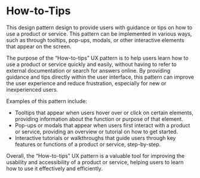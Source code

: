# How-to-Tips

This design pattern design to provide users with guidance or tips on how to use a product or service. This pattern can be implemented in various ways, such as through tooltips, pop-ups, modals, or other interactive elements that appear on the screen.

The purpose of the “How-to-tips” UX pattern is to help users learn how to use a product or service quickly and easily, without having to refer to external documentation or search for answers online. By providing guidance and tips directly within the user interface, this pattern can improve the user experience and reduce frustration, especially for new or inexperienced users.

Examples of this pattern include:

- Tooltips that appear when users hover over or click on certain elements, providing information about the function or purpose of that element.
- Pop-ups or modals that appear when users first interact with a product or service, providing an overview or tutorial on how to get started.
- Interactive tutorials or walkthroughs that guide users through key features or functions of a product or service, step-by-step.

Overall, the “How-to-tips” UX pattern is a valuable tool for improving the usability and accessibility of a product or service, helping users to learn how to use it effectively and efficiently.
